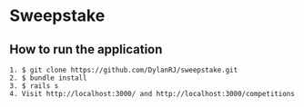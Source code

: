 # Sweepstake

## How to run the application

```
1. $ git clone https://github.com/DylanRJ/sweepstake.git
2. $ bundle install
3. $ rails s
4. Visit http://localhost:3000/ and http://localhost:3000/competitions
```
